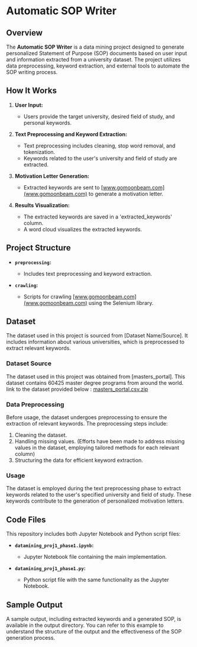 # Automatic SOP Writer

## Overview

The **Automatic SOP Writer** is a data mining project designed to generate personalized Statement of Purpose (SOP) documents based on user input and information extracted from a university dataset. The project utilizes data preprocessing, keyword extraction, and external tools to automate the SOP writing process.

## How It Works

1. **User Input:**
   - Users provide the target university, desired field of study, and personal keywords.
  
2. **Text Preprocessing and Keyword Extraction:**
   - Text preprocessing includes cleaning, stop word removal, and tokenization.
   - Keywords related to the user's university and field of study are extracted.

3. **Motivation Letter Generation:**
   - Extracted keywords are sent to [www.gomoonbeam.com](www.gomoonbeam.com) to generate a motivation letter.

4. **Results Visualization:**
   - The extracted keywords are saved in a 'extracted_keywords' column.
   - A word cloud visualizes the extracted keywords.

## Project Structure

- **`preprocessing`:**
   - Includes text preprocessing and keyword extraction.

- **`crawling`:**
   - Scripts for crawling [www.gomoonbeam.com](www.gomoonbeam.com) using the Selenium library.
 
## Dataset

The dataset used in this project is sourced from [Dataset Name/Source]. It includes information about various universities, which is preprocessed to extract relevant keywords.

### Dataset Source

The dataset used in this project was obtained from [masters_portal]. This dataset contains 60425 master degree programs from around the world.
link to the dataset provided below : 
[masters_portal.csv.zip](https://github.com/negjafari/automatic-SOP-writer/files/13322143/masters_portal.csv.zip)

### Data Preprocessing

Before usage, the dataset undergoes preprocessing to ensure the extraction of relevant keywords. The preprocessing steps include:

1. Cleaning the dataset.
2. Handling missing values. (Efforts have been made to address missing values in the dataset, employing tailored methods for each relevant column)
3. Structuring the data for efficient keyword extraction.

### Usage

The dataset is employed during the text preprocessing phase to extract keywords related to the user's specified university and field of study. These keywords contribute to the generation of personalized motivation letters.

## Code Files

This repository includes both Jupyter Notebook and Python script files:

- **`datamining_proj1_phase1.ipynb`:**
  - Jupyter Notebook file containing the main implementation.

- **`datamining_proj1_phase1.py`:**
  - Python script file with the same functionality as the Jupyter Notebook.

## Sample Output

A sample output, including extracted keywords and a generated SOP, is available in the output directory. You can refer to this example to understand the structure of the output and the effectiveness of the SOP generation process.
